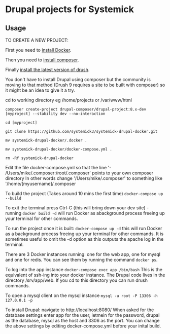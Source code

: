 # Drupal projects for Systemick

## Usage

TO CREATE A NEW PROJECT:

First you need to [install Docker](https://docker-curriculum.com/).

Then you need to [install composer](https://getcomposer.org/doc/00-intro.md#installation-linux-unix-osx).

Finally [install the latest version of drush](http://docs.drush.org/en/master/install/).

You don't have to install Drupal using composer but the community is moving to that method (Drush 9 requires a site to be built with composer) so it might be an idea to give it a try.

cd to working directory eg /home/projects or /var/www/html

```composer create-project drupal-composer/drupal-project:8.x-dev [myproject] --stability dev --no-interaction```

```cd [myproject]```

```git clone https://github.com/systemick3/systemick-drupal-docker.git```

```mv systemick-drupal-docker/.docker .```

```mv systemick-drupal-docker/docker-compose.yml .```

```rm -Rf systemick-drupal-docker```

Edit the file docker-compose.yml so that the line '- /Users/mike/.composer:/root/.composer' points to your own composer directory
In other words change '/Users/mike/.composer' to something like '/home/[myusername]/.composer

To build the project (Takes around 10 mins the first time)
```docker-compose up --build```

To exit the terminal press Ctrl-C (this will bring down your dev site) - running ```docker build -d``` will run Docker as abackground process freeing up your terminal for other commands.

To run the project once it is built:
```docker-compose up -d``` this will run Docker as a background process freeing up your terminal for other commands. 
It is sometimes useful to omit the -d option as this outputs the apache log in the terminal.

There are 3 Docker instances running: one for the web app, one for mysql and one for redis. You can see them by running the command ```docker ps```.

To log into the app instance
```docker-compose exec app /bin/bash```
This is the equivalent of ssh-ing into your docker instance.
The Drupal code lives in the directory /srv/app/web. If you cd to this directory you can run drush commands.

To open a mysql client on the mysql instance
```mysql -u root -P 13306 -h 127.0.0.1 -p```

To install Drupal:
navigate to http://localhost:8080/
When asked for the database settings enter app for the user, letmein for the password, drupal as the database, mysql as the host and 3306 as the port.
You can change the above settings by editing docker-compose.yml before your inital build.
